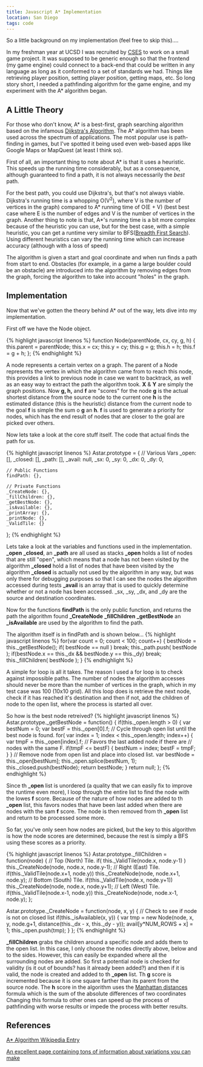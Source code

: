 ```yaml
---
title: Javascript A* Implementation
location: San Diego
tags: code
---
```


So a little background on my implementation (feel free to skip this)....

In my freshman year at UCSD I was recruited by [CSES](http://cses.ucsd.edu) to work on a small game project. It was supposed to be generic enough so that the frontend (my game engine) could connect to a back-end that could be written in any language as long as it conformed to a set of standards we had. Things like retrieving player position, setting player position, getting maps, etc. So long story short, I needed a pathfinding algorithm for the game engine, and my experiment with the A* algorithm began.

A Little Theory
---------------
For those who don't know, A* is a best-first, graph searching algorithm based on the infamous [Dijkstra's Algorithm](http://en.wikipedia.org/wiki/Dijkstra%27s_algorithm). The A* algorithm has been used across the spectrum of applications. The most popular use is path-finding in games, but I've spotted it being used even web-based apps like Google Maps or MapQuest (at least I think so).

First of all, an important thing to note about A* is that it uses a heuristic. This speeds up the running time considerably, but as a consequence, although guaranteed to find a path, it is not always necessarily the *best* path.

For the best path, you could use Dijkstra's, but that's not always viable. Dijkstra's running time is a whopping O(V<sup>2</sup>), where V is the number of vertices in the graph) compared to A* running time of O(E + V) (best best case where E is the number of edges and V is the number of vertices in the graph. Another thing to note is that, A\*'s running time is a bit more complex because of the heuristic you can use, but for the best case, with a simple heuristic, you can get a runtime very similar to BFS([Breadth First Search](http://en.wikipedia.org/wiki/Breadth-first_search)). Using different heuristics can vary the running time which can increase accuracy (although with a loss of speed)

The algorithm is given a start and goal coordinate and when run finds a path from start to end. Obstacles (for example, in a game a large boulder could be an obstacle) are introduced into the algorithm by removing edges from the graph, forcing the algorithm to take into account "holes" in the graph.

Implementation
--------------
Now that we've gotten the theory behind A* out of the way, lets dive into my implementation.

First off we have the Node object.

{% highlight javascript linenos %}
function Node(parentNode, cx, cy, g, h) {
	this.parent = parentNode;
	this.x = cx;
	this.y = cy;
	this.g = g;
	this.h = h;
	this.f = g + h;
};
{% endhighlight %}

A node represents a certain vertex on a graph. The parent of a Node represents the vertex in which the algorithm came from to reach this node, this provides a link to previous node in case we want to backtrack, as well as an easy way to extract the path the algorithm took. **X** &amp; **Y** are simply the graph positions. Now **g, h,** and **f** are "scores" for the node **g** is the actual shortest distance from the source node to the current one **h** is the estimated distance (this is the heuristic) distance from the current node to the goal **f** is simple the sum o **g** an **h**. **f** is used to generate a priority for nodes, which has the end result of nodes that are closer to the goal are picked over others.

Now lets take a look at the core stuff itself. The code that actual finds the path for us.

{% highlight javascript linenos %}
Astar.prototype = {
	// Various Vars
	_open: [],
	_closed: [],
	_path: [],
	_avail: null,
	_sx: 0,
	_sy: 0,
	_dx: 0,
	_dy: 0,

	// Public Functions
	findPath: {},

	// Private Functions
	_CreateNode: {},
	_fillChildren: {},
	_getBestNode: {},
	_isAvailable: {},
	_printArray: {},
	_printNode: {},
	_ValidTile: {}
};
{% endhighlight %}

Lets take a look at the variables and functions used in the implementation.
**\_open** **\_closed**, an **\_path** are all used as stacks **\_open** holds a list of nodes that are still "open", which means that a node has not been visited by the algorithm **\_closed** hold a list of nodes that have been visited by the algorithm **\_closed** is actually not used by the algorithm in any way, but was only there for debugging purposes so that I can see the nodes the algorithm accessed during tests **\_avail** is an array that is used to quickly determine whether or not a node has been accessed. _sx, _sy, _dx, and _dy are the source and destination coordinates.

Now for the functions **findPath** is the only public function, and returns the path the algorithm found **\_CreateNode** **\_fillChildren** **\_getBestNode** an **\_isAvailable** are used by the algorithm to find the path.

The algorithm itself is in findPath and is shown below...
{% highlight javascript linenos %}
for(var count = 0; count < 100; count++) {
	bestNode = this._getBestNode();
	if( bestNode == null ) break;
	this._path.push( bestNode );
	if(bestNode.x == this._dx && bestNode.y == this._dy)
		break;
	this._fillChildren( bestNode );
}
{% endhighlight %}

A simple for loop is all it takes. The reason I used a for loop is to check against impossible paths. The number of nodes the algorithm accesses should never be more than the number of vertices in the graph, which in my test case was 100 (10x10 grid). All this loop does is retrieve the next node, check if it has reached it's destination and then if not, add the children of node to the open list, where the process is started all over.

So how is the best node retreived?
{% highlight javascript linenos %}
Astar.prototype._getBestNode = function() {
	if(this._open.length > 0) {
		var bestNum = 0;
		var bestF = this._open[0].f;
		// Cycle through open list until the best node is found.
		for( var index = 1; index < this._open.length; index++) {
			var tmpF = this._open[index].f;
			// Favors the last added node if there are
			// nodes with the same F.
			if(tmpF <= bestF) {
				bestNum = index;
				bestF = tmpF;
			}
		}
		// Remove node from open list and place into closed list.
		var bestNode = this._open[bestNum];
		this._open.splice(bestNum, 1);
		this._closed.push(bestNode);
		return bestNode;
	}
	return null;
};
{% endhighlight %}

Since th **\_open** list is unordered (a quality that we can easily fix to improve the runtime even more), I loop through the entire list to find the node with the lowes **f** score. Because of the nature of how nodes are added to th **\_open** list, this favors nodes that have been last added when there are nodes with the sam **f** score. The node is then removed from th **\_open** list and return to be processed some more.

So far, you've only seen how nodes are picked, but the key to this algorithm is how the node scores are determined, because the rest is simply a BFS using these scores as a priority.

{% highlight javascript linenos %}
Astar.prototype._fillChildren = function(node) {
	// Top (North) Tile.
	if( this._ValidTile(node.x, node.y-1) )
		this._CreateNode(node, node.x, node.y-1);
	// Right (East) Tile.
	if(this._ValidTile(node.x+1, node.y))
		this._CreateNode(node, node.x+1, node.y);
	// Bottom (South) Tile.
	if(this._ValidTile(node.x, node.y+1))
		this._CreateNode(node, node.x, node.y+1);
	// Left (West) Tile.
	if(this._ValidTile(node.x-1, node.y))
		this._CreateNode(node, node.x-1, node.y);
};

Astar.prototype._CreateNode = function(node, x, y) {
	// Check to see if node is not on closed list
	if(this._isAvailable(x, y)) {
		var tmp = new Node(node, x, y, node.g+1,
				distance(this._dx - x, this._dy - y));
		avail[y*NUM_ROWS + x] = 1;
		this._open.push(tmp);
	}
};
{% endhighlight %}

**\_fillChildren** grabs the children around a specific node and adds them to the open list. In this case, I only choose the nodes directly above, below and to the sides. However, this can easily be expanded where all the surrounding nodes are added. So first a potential node is checked for validity (is it out of bounds? has it already been added?) and then if it is valid, the node is created and added to th **\_open** list. Th **g** score is incremented because it is one square farther than its parent from the source node. The **h** score in the algorithm uses the [Manhattan distances](http://en.wikipedia.org/wiki/Manhattan_distance) formula which is the sum of the absolute differences of two coordinates Changing this formula to other ones can speed up the process of pathfinding with worse results or impede the process with better results.

References
----------
[A* Algorithm Wikipedia Entry](http://en.wikipedia.org/wiki/A*_search_algorithm)

[An excellent page containing tons of information about variations you can make](http://theory.stanford.edu/~amitp/GameProgramming/)
